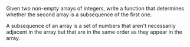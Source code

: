 Given two non-empty arrays of integers,
write a function that determines whether
the second array is a subsequence of the
first one.

A subsequence of an array is a set of
numbers that aren't necessarily adjacent
in the array but that are in the same
order as they appear in the array.